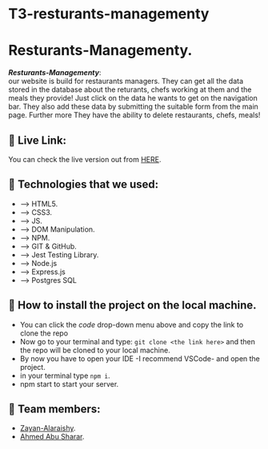 # T3-resturants-managementy
# Resturants-Managementy.

**_Resturants-Managementy_**:  
our website is build for restaurants managers. They can get all the data stored in the database  about the returants, chefs working at them and the meals they provide! Just click on the data he wants to get on the navigation bar. They also add these data by submitting the suitable form from the main page. Further more  They have the ability to delete restaurants, chefs, meals!


## 📍 Live Link:

You can check the live version out from [HERE](https://resturantsmanagement.herokuapp.com/).


## 📍 Technologies that we used:

- --> HTML5.
- --> CSS3.
- --> JS.
- --> DOM Manipulation.
- --> NPM.
- --> GIT & GitHub.
- --> Jest Testing Library.
- --> Node.js
- --> Express.js
- --> Postgres SQL




## 📍 How to install the project on the local machine.

- You can click the _code_ drop-down menu above and copy the link to clone the repo
- Now go to your terminal and type: `git clone <the link here>` and then the repo will be cloned to your local machine.
- By now you have to open your IDE -I recommend VSCode- and open the project.
- in your terminal type ```npm i```.
- npm start to start your server.

## 📍 Team members:

- [Zayan-Alaraishy](https://github.com/Zayan-Alaraishy).
- [Ahmed Abu Sharar](https://github.com/AhmedAbuSharar).

